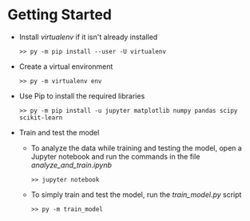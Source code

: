 # Getting Started

- Install *virtualenv* if it isn't already installed

  ```
  >> py -m pip install --user -U virtualenv
  ```

- Create a virtual environment

  ```
  >> py -m virtualenv env
  ```

- Use Pip to install the required libraries

  ```
  >> py -m pip install -u jupyter matplotlib numpy pandas scipy scikit-learn
  ```

- Train and test the model

  - To analyze the data while training and testing the model, open a Jupyter notebook and run the commands in the file *analyze_and_train.ipynb*

    ```
    >> jupyter notebook 
    ```
    
  - To simply train and test the model, run the *train_model.py* script

    ```
    >> py -m train_model
    ```

